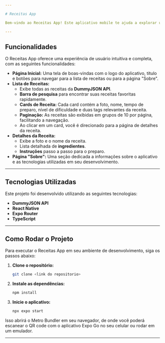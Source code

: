```yaml
---

# Receitas App

Bem-vindo ao Receitas App! Este aplicativo mobile te ajuda a explorar um universo de sabores, com uma vasta coleção de receitas ao alcance dos seus dedos. Prepare-se para descobrir pratos deliciosos, aprender novas técnicas e aprimorar suas habilidades culinárias!

---
```


## Funcionalidades

O Receitas App oferece uma experiência de usuário intuitiva e completa, com as seguintes funcionalidades:

* **Página Inicial:** Uma tela de boas-vindas com o logo do aplicativo, título e botões para navegar para a lista de receitas ou para a página "Sobre".
* **Lista de Receitas:**
    * Exibe todas as receitas da **DummyJSON API**.
    * **Barra de pesquisa** para encontrar suas receitas favoritas rapidamente.
    * **Cards de Receita:** Cada card contém a foto, nome, tempo de preparo, nível de dificuldade e duas tags relevantes da receita.
    * **Paginação:** As receitas são exibidas em grupos de 10 por página, facilitando a navegação.
    * Ao clicar em um card, você é direcionado para a página de detalhes da receita.
* **Detalhes da Receita:**
    * Exibe a foto e o nome da receita.
    * Lista detalhada de **ingredientes**.
    * **Instruções** passo a passo para o preparo.
* **Página "Sobre":** Uma seção dedicada a informações sobre o aplicativo e as tecnologias utilizadas em seu desenvolvimento.

---

## Tecnologias Utilizadas

Este projeto foi desenvolvido utilizando as seguintes tecnologias:

* **DummyJSON API**
* **React Native**
* **Expo Router**
* **TypeScript**

---

## Como Rodar o Projeto

Para executar o Receitas App em seu ambiente de desenvolvimento, siga os passos abaixo:

1.  **Clone o repositório:**
    ```bash
    git clone <link do repositorio>
    ```
2.  **Instale as dependências:**
    ```bash
    npm install
    ```
3.  **Inicie o aplicativo:**
    ```bash
    npx expo start
    ```

Isso abrirá o Metro Bundler em seu navegador, de onde você poderá escanear o QR code com o aplicativo Expo Go no seu celular ou rodar em um emulador.

---
